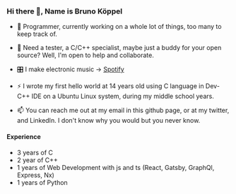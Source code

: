 ### Hi there 👋, Name is Bruno Köppel

- 🔭 Programmer, currently working on a whole lot of things, too many to keep track of.

- 👯 Need a tester, a C/C++ specialist, maybe just a buddy for your open source? Well, I'm open to help and collaborate.

- 🎛 I make electronic music -> [Spotify](https://open.spotify.com/artist/6BdSmIpqVam6MashlNUOoK?si=f8mVigR-TQaATPULzTWL-w) 

- ⚡ I wrote my first hello world at 14 years old using C language in Dev-C++ IDE on a Ubuntu Linux system, during my middle school years.

- 📫 You can reach me out at my email in this github page, or at my twitter, and LinkedIn. I don't know why you would but you never know.
#### Experience
- 3 years of C
- 2 year of C++
- 1 years of Web Development with js and ts (React, Gatsby, GraphQl, Express, Nx)
- 1 years of Python

<!--
**BrunoKoppel/brunokoppel** is a ✨ _special_ ✨ repository because its `README.md` (this file) appears on your GitHub profile.

Here are some ideas to get you started:

- 🔭 I’m currently working on ...
- 🌱 I’m currently learning ...
- 👯 I’m looking to collaborate on ...
- 🤔 I’m looking for help with ...
- 💬 Ask me about ...
- 📫 How to reach me: ...
- 😄 Pronouns: ...
- ⚡ Fun fact: ...
-->
